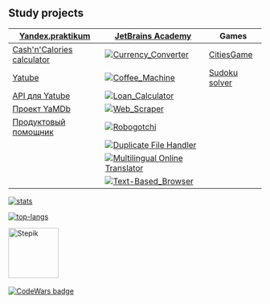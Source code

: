 ## Study projects

[**Yandex.praktikum**](https://praktikum.yandex.ru/profile/backend-developer/) | [**JetBrains Academy**](https://hyperskill.org/profile/9442596) | Games
--- | --- | ---
[Cash'n'Calories calculator](https://github.com/khmaker/hw_python_oop) | [![Currency_Converter](https://img.shields.io/badge/Currency_Converter-easy-brightgreen)](https://github.com/khmaker/Currency_Converter) | [CitiesGame](https://github.com/khmaker/CitiesGame)
[Yatube](https://github.com/khmaker/hw05_final) | [![Coffee_Machine](https://img.shields.io/badge/Coffee_Machine-easy-brightgreen)](https://github.com/khmaker/Coffee_Machine) | [Sudoku solver](https://github.com/khmaker/sudoku_solver)
[API для Yatube](https://github.com/khmaker/api_final_yatube) | [![Loan_Calculator](https://img.shields.io/badge/Loan_Calculator-easy-brightgreen)](https://github.com/khmaker/Loan_Calculator)
[Проект YaMDb](https://github.com/khmaker/infra_sp2) | [![Web_Scraper](https://img.shields.io/badge/Web_Scraper-medium-yellow)](https://github.com/khmaker/Web_Scraper)
[Продуктовый помощник](https://github.com/khmaker/foodgram-project) | [![Robogotchi](https://img.shields.io/badge/Robogotchi-medium-yellow)](https://github.com/khmaker/Robogotchi)
&nbsp; | [![Duplicate File Handler](https://img.shields.io/badge/Duplicate_File_Handler-medium-yellow)](https://github.com/khmaker/Duplicate_File_Handler)
&nbsp; | [![Multilingual Online Translator](https://img.shields.io/badge/Multilingual_Online_Translator-hard-orange)](https://github.com/khmaker/Multilingual_Online_Translator)
&nbsp; | [![Text-Based_Browser](https://img.shields.io/badge/Text--Based_Browser-hard-orange)](https://github.com/khmaker/Text-Based_Browser)


[![stats](https://github-readme-stats.vercel.app/api?username=khmaker&show_icons=true&count_private=true&theme=dark&hide_title=true)](https://github.com/anuraghazra/github-readme-stats)


[![top-langs](https://github-readme-stats.vercel.app/api/top-langs/?username=khmaker&theme=dark&layout=compact&hide_title=true&card_width=445)](https://github.com/anuraghazra/github-readme-stats)

<a href="https://stepik.org/users/167022233"><img src="https://stepik.org/static/frontend/topbar_logo.svg" width=100 alt="Stepik"></a>
</br></br>
<a href="https://www.codewars.com/users/Khmaker"><img src="https://www.codewars.com/users/Khmaker/badges/small" alt="CodeWars badge"></a>
